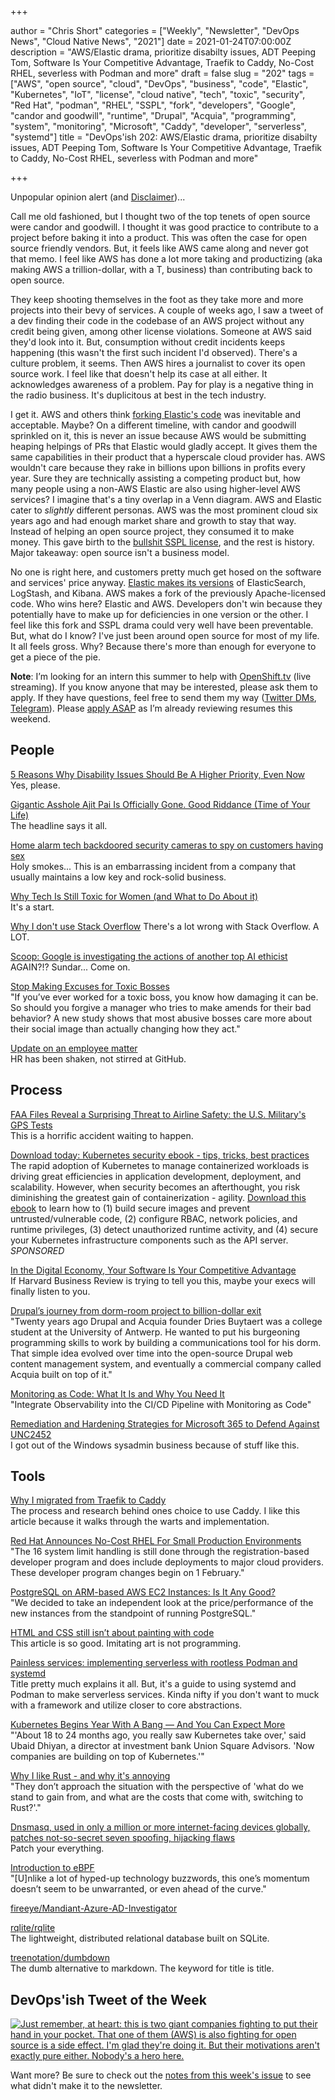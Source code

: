 +++

author = "Chris Short"
categories = ["Weekly", "Newsletter", "DevOps News", "Cloud Native News", "2021"]
date = 2021-01-24T07:00:00Z
description = "AWS/Elastic drama, prioritize disabilty issues, ADT Peeping Tom, Software Is Your Competitive Advantage, Traefik to Caddy, No-Cost RHEL, severless with Podman and more"
draft = false
slug = "202"
tags = ["AWS", "open source", "cloud", "DevOps", "business", "code", "Elastic", "Kubernetes", "IoT", "license", "cloud native", "tech", "toxic", "security", "Red Hat", "podman", "RHEL", "SSPL", "fork", "developers", "Google", "candor and goodwill", "runtime", "Drupal", "Acquia", "programming", "system", "monitoring", "Microsoft", "Caddy", "developer", "serverless", "systemd"]
title = "DevOps'ish 202: AWS/Elastic drama, prioritize disabilty issues, ADT Peeping Tom, Software Is Your Competitive Advantage, Traefik to Caddy, No-Cost RHEL, severless with Podman and more"

+++

Unpopular opinion alert (and [Disclaimer](https://devopsish.com/terms/#disclaimer))...

Call me old fashioned, but I thought two of the top tenets of open source were candor and goodwill. I thought it was good practice to contribute to a project before baking it into a product. This was often the case for open source friendly vendors. But, it feels like AWS came along and never got that memo. I feel like AWS has done a lot more taking and productizing (aka making AWS a trillion-dollar, with a T, business) than contributing back to open source.

They keep shooting themselves in the foot as they take more and more projects into their bevy of services. A couple of weeks ago, I saw a tweet of a dev finding their code in the codebase of an AWS project without any credit being given, among other license violations. Someone at AWS said they'd look into it. But, consumption without credit incidents keeps happening (this wasn't the first such incident I'd observed). There's a culture problem, it seems. Then AWS hires a journalist to cover its open source work. I feel like that doesn't help its case at all either. It acknowledges awareness of a problem. Pay for play is a negative thing in the radio business. It's duplicitous at best in the tech industry.

I get it. AWS and others think [forking Elastic's code](https://aws.amazon.com/blogs/opensource/stepping-up-for-a-truly-open-source-elasticsearch/) was inevitable and acceptable. Maybe? On a different timeline, with candor and goodwill sprinkled on it, this is never an issue because AWS would be submitting heaping helpings of PRs that Elastic would gladly accept. It gives them the same capabilities in their product that a hyperscale cloud provider has. AWS wouldn't care because they rake in billions upon billions in profits every year. Sure they are technically assisting a competing product but, how many people using a non-AWS Elastic are also using higher-level AWS services? I imagine that's a tiny overlap in a Venn diagram. AWS and Elastic cater to *slightly* different personas. AWS was the most prominent cloud six years ago and had enough market share and growth to stay that way. Instead of helping an open source project, they consumed it to make money. This gave birth to the [bullshit SSPL license](https://opensource.org/node/1099), and the rest is history. Major takeaway: open source isn't a business model.

No one is right here, and customers pretty much get hosed on the software and services' price anyway. [Elastic makes its versions](https://www.elastic.co/blog/licensing-change) of ElasticSearch, LogStash, and Kibana. AWS makes a fork of the previously Apache-licensed code. Who wins here? Elastic and AWS. Developers don't win because they potentially have to make up for deficiencies in one version or the other. I feel like this fork and SSPL drama could very well have been preventable. But, what do I know? I've just been around open source for most of my life. It all feels gross. Why? Because there's more than enough for everyone to get a piece of the pie.

**Note**: I’m looking for an intern this summer to help with [OpenShift.tv](https://OpenShift.tv?utm_source=newsletter&utm_medium=devopsish&utm_campaign=202) (live streaming). If you know anyone that may be interested, please ask them to apply. If they have questions, feel free to send them my way ([Twitter DMs](https://twitter.com/ChrisShort), [Telegram](https://t.me/ChrisShort)). Please [apply ASAP](https://us-redhat.icims.com/jobs/83032/openshift.tv-associate-producer-internship/job?utm_source=newsletter&utm_medium=devopsish&utm_campaign=202) as I’m already reviewing resumes this weekend.

## People

[5 Reasons Why Disability Issues Should Be A Higher Priority, Even Now](https://www.forbes.com/sites/andrewpulrang/2021/01/11/5-reasons-why-disability-issues-should-be-a-higher-priority-even-now/?sh=4051337342f8)  
Yes, please.

[Gigantic Asshole Ajit Pai Is Officially Gone. Good Riddance (Time of Your Life)](https://www.vice.com/en/article/bvxpja/gigantic-asshole-ajit-pai-is-officially-gone-good-riddance-time-of-your-life)  
The headline says it all.

[Home alarm tech backdoored security cameras to spy on customers having sex](https://arstechnica.com/information-technology/2021/01/home-alarm-tech-backdoored-security-cameras-to-spy-on-customers-having-sex/)  
Holy smokes... This is an embarrassing incident from a company that usually maintains a low key and rock-solid business.

[Why Tech Is Still Toxic for Women (and What to Do About it)](https://thenewstack.io/why-tech-is-still-toxic-for-women-and-what-to-do-about-it/)  
It's a start.

[Why I don't use Stack Overflow‍](https://dev.to/facundocorradini/why-i-don-t-use-stack-overflow-1f0l)
There's a lot wrong with Stack Overflow. A LOT.

[Scoop: Google is investigating the actions of another top AI ethicist](https://www.axios.com/scoop-google-is-investigating-the-actions-of-another-top-ai-ethicist-50030739-ea3d-4ea2-b452-c228b4fc9773.html)  
AGAIN?!? Sundar... Come on.

[Stop Making Excuses for Toxic Bosses](https://hbr.org/2021/01/stop-making-excuses-for-toxic-bosses)  
"If you’ve ever worked for a toxic boss, you know how damaging it can be. So should you forgive a manager who tries to make amends for their bad behavior? A new study shows that most abusive bosses care more about their social image than actually changing how they act."

[Update on an employee matter](https://github.blog/2021-01-17-update-on-an-employee-matter/)  
HR has been shaken, not stirred at GitHub.

## Process

[FAA Files Reveal a Surprising Threat to Airline Safety: the U.S. Military's GPS Tests](https://spectrum.ieee.org/aerospace/aviation/faa-files-reveal-a-surprising-threat-to-airline-safety-the-us-militarys-gps-tests)  
This is a horrific accident waiting to happen.

[Download today: Kubernetes security ebook - tips, tricks, best practices](https://security.stackrox.com/kubernetes-security-ebook-tips-tricks-best-practices.html?Source=DevOpsIsh&LSource=DevOpsIsh)  
The rapid adoption of Kubernetes to manage containerized workloads is driving great efficiencies in application development, deployment, and scalability. However, when security becomes an afterthought, you risk diminishing the greatest gain of containerization - agility. [Download this ebook](https://security.stackrox.com/kubernetes-security-ebook-tips-tricks-best-practices.html?Source=DevOpsIsh&LSource=DevOpsIsh) to learn how to (1) build secure images and prevent untrusted/vulnerable code, (2) configure RBAC, network policies, and runtime privileges, (3) detect unauthorized runtime activity, and (4) secure your Kubernetes infrastructure components such as the API server. *SPONSORED*

[In the Digital Economy, Your Software Is Your Competitive Advantage](https://hbr.org/2021/01/in-the-digital-economy-your-software-is-your-competitive-advantage)  
If Harvard Business Review is trying to tell you this, maybe your execs will finally listen to you.

[Drupal’s journey from dorm-room project to billion-dollar exit](https://techcrunch.com/2021/01/22/drupals-journey-from-dorm-room-project-to-billion-dollar-exit/)  
"Twenty years ago Drupal and Acquia founder Dries Buytaert was a college student at the University of Antwerp. He wanted to put his burgeoning programming skills to work by building a communications tool for his dorm. That simple idea evolved over time into the open-source Drupal web content management system, and eventually a commercial company called Acquia built on top of it."

[Monitoring as Code: What It Is and Why You Need It](https://thenewstack.io/monitoring-as-code-what-it-is-and-why-you-need-it/)  
"Integrate Observability into the CI/CD Pipeline with Monitoring as Code"

[Remediation and Hardening Strategies for Microsoft 365 to Defend Against UNC2452](https://www.fireeye.com/blog/threat-research/2021/01/remediation-and-hardening-strategies-for-microsoft-365-to-defend-against-unc2452.html)  
I got out of the Windows sysadmin business because of stuff like this.

## Tools

[Why I migrated from Traefik to Caddy](https://p1ngouin.com/posts/why-i-migrated-from-traefik-to-caddy)  
The process and research behind ones choice to use Caddy. I like this article because it walks through the warts and implementation.

[Red Hat Announces No-Cost RHEL For Small Production Environments](https://www.phoronix.com/scan.php?page=news_item&px=Red-Hat-RHEL-No-Cost-16-Systems)  
"The 16 system limit handling is still done through the registration-based developer program and does include deployments to major cloud providers. These developer program changes begin on 1 February."

[PostgreSQL on ARM-based AWS EC2 Instances: Is It Any Good?](https://www.percona.com/blog/2021/01/22/postgresql-on-arm-based-aws-ec2-instances-is-it-any-good/)  
"We decided to take an independent look at the price/performance of the new instances from the standpoint of running PostgreSQL."

[HTML and CSS still isn’t about painting with code](https://christianheilmann.com/2021/01/21/teaching-html-and-css/)  
This article is so good. Imitating art is not programming.

[Painless services: implementing serverless with rootless Podman and systemd](https://www.redhat.com/en/blog/painless-services-implementing-serverless-rootless-podman-and-systemd)  
Title pretty much explains it all. But, it's a guide to using systemd and Podman to make serverless services. Kinda nifty if you don't want to muck with a framework and utilize closer to core abstractions.

[Kubernetes Begins Year With A Bang — And You Can Expect More](https://news.crunchbase.com/news/kubernetes-begins-year-with-a-bang-and-you-can-expect-more/)  
"'About 18 to 24 months ago, you really saw Kubernetes take over,' said Ubaid Dhiyan, a director at investment bank Union Square Advisors. 'Now companies are building on top of Kubernetes.'"

[Why I like Rust - and why it's annoying](https://jrhawley.ca/2021/01/22/why-i-like-rust)  
"They don’t approach the situation with the perspective of 'what do we stand to gain from, and what are the costs that come with, switching to Rust?'."

[Dnsmasq, used in only a million or more internet-facing devices globally, patches not-so-secret seven spoofing, hijacking flaws](https://www.theregister.com/2021/01/20/dns_cache_poisoning/)  
Patch your everything.

[Introduction to eBPF](https://oswalt.dev/2021/01/introduction-to-ebpf/)  
"[U]nlike a lot of hyped-up technology buzzwords, this one’s momentum doesn’t seem to be unwarranted, or even ahead of the curve."

[fireeye/Mandiant-Azure-AD-Investigator](https://github.com/fireeye/Mandiant-Azure-AD-Investigator)

[rqlite/rqlite](https://github.com/rqlite/rqlite)  
The lightweight, distributed relational database built on SQLite.

[treenotation/dumbdown](https://github.com/treenotation/dumbdown)  
The dumb alternative to markdown. The keyword for title is title.

## DevOps'ish Tweet of the Week

[![Just remember, at heart: this is two giant companies fighting to put their hand in your pocket. That one of them (AWS) is *also* fighting for open source is a side effect. I'm glad they're doing it. But their motivations aren't exactly pure either. Nobody's a hero here.](/images/202-devopsish-tweet-of-the-week.png)](https://twitter.com/adamhjk/status/1352394137018847233)

Want more? Be sure to check out the [notes from this week's issue](https://devopsish.com/202/notes/) to see what didn't make it to the newsletter.
